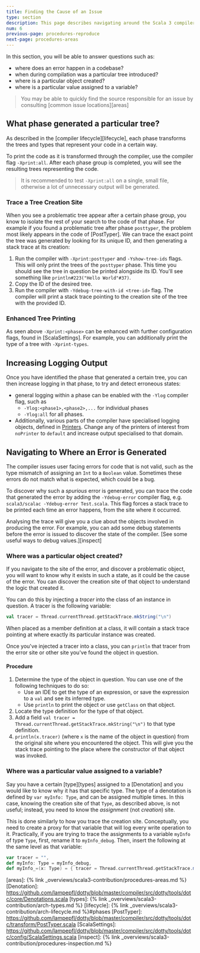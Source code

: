 ```yaml
---
title: Finding the Cause of an Issue
type: section
description: This page describes navigating around the Scala 3 compiler.
num: 6
previous-page: procedures-reproduce
next-page: procedures-areas
---
```


In this section, you will be able to answer questions such as:
- where does an error happen in a codebase?
- when during compilation was a particular tree introduced?
- where is a particular object created?
- where is a particular value assigned to a variable?

> You may be able to quickly find the source responsible for an issue by consulting [common issue locations][areas]

## What phase generated a particular tree?

As described in the [compiler lifecycle][lifecycle], each phase transforms the trees
and types that represent your code in a certain way.

To print the code as it is transformed through the compiler, use the compiler flag `-Xprint:all`.
After each phase group is completed, you will see the resulting trees representing the code.

> It is recommended to test `-Xprint:all` on a single, small file, otherwise a lot of unnecessary
> output will be generated.

### Trace a Tree Creation Site

When you see a problematic tree appear after a certain phase group, you know to isolate the rest of
your search to the code of that phase. For example if you found a problematic tree after phase
`posttyper`, the problem most likely appears in the code of [PostTyper]. We can trace the exact point
the tree was generated by looking for its unique ID, and then generating a stack trace at its creation:

1. Run the compiler with `-Xprint:posttyper` and `-Yshow-tree-ids` flags.
   This will only print the trees of the `posttyper` phase. This time you should see the tree
   in question be printed alongside its ID. You'll see something like `println#223("Hello World"#37)`.
2. Copy the ID of the desired tree.
3. Run the compiler with `-Ydebug-tree-with-id <tree-id>` flag. The compiler will print a stack trace
   pointing to the creation site of the tree with the provided ID.

### Enhanced Tree Printing

As seen above `-Xprint:<phase>` can be enhanced with further configuration flags, found in
[ScalaSettings]. For example, you can additionally print the type of a tree with `-Xprint-types`.

## Increasing Logging Output
Once you have identified the phase that generated a certain tree, you can then increase
logging in that phase, to try and detect erroneous states:

- general logging within a phase can be enabled with the `-Ylog` compiler flag, such as
  - `-Ylog:<phase1>,<phase2>,...` for individual phases
  - `-Ylog:all` for all phases.
- Additionally, various parts of the compiler have specialised logging objects, defined in [Printers].
  Change any of the printers of interest from `noPrinter` to `default` and increase output specialised
  to that domain.

## Navigating to Where an Error is Generated

The compiler issues user facing errors for code that is not valid, such as the type mismatch
of assigning an `Int` to a `Boolean` value. Sometimes these errors do not match what is expected, which could be a bug.

To discover why such a *spurious* error is generated, you can trace the code that generated the error by
adding the `-Ydebug-error` compiler flag, e.g. `scala3/scalac -Ydebug-error Test.scala`.
This flag forces a stack trace to be printed each time an error happens, from the site where it occurred.

Analysing the trace will give you a clue about the objects involved in producing the error.
For example, you can add some debug statements before the error is issued to discover
the state of the compiler. [See some useful ways to debug values.][inspect]

### Where was a particular object created?

If you navigate to the site of the error, and discover a problematic object, you will want to know
why it exists in such a state, as it could be the cause of the error. You can discover the
creation site of that object to understand the logic that created it.

You can do this by injecting a *tracer* into the class of an instance in question.
A tracer is the following variable:
```scala
val tracer = Thread.currentThread.getStackTrace.mkString("\n")
```
When placed as a member definition at a class, it will contain a stack trace pointing at where exactly
its particular instance was created.

Once you've injected a tracer into a class, you can `println` that tracer from the error site or
other site you've found the object in question.

#### Procedure

1.  Determine the type of the object in question. You can use one of the following techniques to do so:
     - Use an IDE to get the type of an expression, or save the expression to a `val`
       and see its inferred type.
     - Use `println` to print the object or use `getClass` on that object.
2.  Locate the type definition for the type of that object.
3.  Add a field `val tracer = Thread.currentThread.getStackTrace.mkString("\n")` to that type definition.
4.  `println(x.tracer)` (where `x` is the name of the object in question) from the original site where you
    encountered the object. This will give you the stack trace pointing to the place where the
    constructor of that object was invoked.

### Where was a particular value assigned to a variable?

Say you have a certain [type][types] assigned to a [Denotation] and you would like to know why it has that
specific type. The type of a denotation is defined by `var myInfo: Type`, and can be assigned multiple times.
In this case, knowing the creation site of that `Type`, as described above, is not useful; instead, you need to
know the *assignment* (not *creation*) site.

This is done similarly to how you trace the creation site. Conceptually, you need to create a proxy for that variable that will log every write operation to it. Practically, if you are trying to trace the assignments to a variable `myInfo` of type `Type`, first, rename it to `myInfo_debug`. Then, insert the following at the same level as that variable:

```scala
var tracer = "",
def myInfo: Type = myInfo_debug,
def myInfo_=(x: Type) = { tracer = Thread.currentThread.getStackTrace.mkString("\n"); myInfo_debug = x }
```

[Printers]: https://github.com/lampepfl/dotty/blob/master/compiler/src/dotty/tools/dotc/config/Printers.scala
[areas]: {% link _overviews/scala3-contribution/procedures-areas.md %}
[Denotation]: https://github.com/lampepfl/dotty/blob/master/compiler/src/dotty/tools/dotc/core/Denotations.scala
[types]: {% link _overviews/scala3-contribution/arch-types.md %}
[lifecycle]: {% link _overviews/scala3-contribution/arch-lifecycle.md %}#phases
[PostTyper]: https://github.com/lampepfl/dotty/blob/master/compiler/src/dotty/tools/dotc/transform/PostTyper.scala
[ScalaSettings]: https://github.com/lampepfl/dotty/blob/master/compiler/src/dotty/tools/dotc/config/ScalaSettings.scala
[inspect]: {% link _overviews/scala3-contribution/procedures-inspection.md %}
